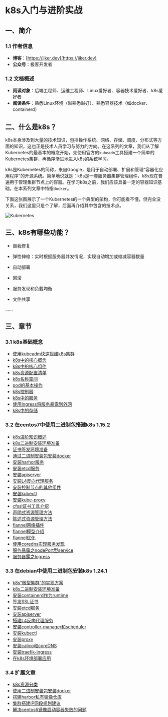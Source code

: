# k8s入门与进阶实战

## 一、简介

### 1.1 作者信息

- **博客**：[https://jiker.dev](https://jiker.dev)
- **公众号**：极客开发者

### 1.2 文档概述

- **阅读对象**：后端工程师、运维工程师、Linux爱好者、容器技术爱好者、k8s爱好者
- **阅读条件**：熟悉Linux环境（越熟悉越好）、熟悉容器技术（如docker、containerd）

## 二、什么是k8s？

k8s本身涉及到大量的技术知识，包括操作系统、网络、存储、调度、分布式等方面的知识，这也正是技术人员学习与努力的方向。在这系列的文章，我们从了解Kubernetes的最基本的概念开始，先使用官方的`kubeadm`工具搭建一个简单的Kubernetes集群，再循序渐进地进入k8s的系统学习。

k8s是Kubernetes的简称，来自Google，是用于自动部署、扩展和管理“容器化应用程序”的开源系统。简单地说就是：k8s是一套服务器集群管理组件，k8s现在普遍用于管理集群节点上的容器。在学习k8s之前，我们应该具备一定的容器知识基础，在本系列文章中特指`docker`。

下面这张图展示了一个Kubernetes的一个典型的架构，你可能看不懂，但完全没关系，我们这里只是个了解，后面再介绍其中包含的技术点。

![Kubernetes](img/01-kubernetes.png)

## 三、k8s有哪些功能？

- 自我修复

- 弹性伸缩：实时根据服务器并发情况，实现自动增加或缩减容器数量

- 自动部署

- 回滚

- 服务发现和负载均衡

- 文件共享

......

## 三、章节

### 3.1 k8s基础概念

- [使用kubeadm快速搭建k8s集群](basic/01-build_in_virtual.md)
- [k8s中的核心概念](basic/02-conception.md)
- [k8s中的核心组件](basic/03-compoents.md)
- [k8s资源配置清单](basic/04-yaml.md)
- [k8s名称空间](basic/05-namespace.md)
- [pod的基本操作](basic/06-pod.md)
- [k8s控制器](basic/07-controller.md)
- [k8s中的服务](basic/08-service.md)
- [使用Ingress将服务暴露到外网](basic/09-ingress.md)
- [k8s中的存储](basic/10-storage.md)

### 3.2 在centos7中使用二进制包搭建k8s 1.15.2

- [k8s进阶知识概述](enhancement/01-summary.md)
- [k8s二进制安装环境准备](enhancement/02-prepare.md)
- [证书签发环境准备](enhancement/03-sign-prepare.md)
- [通过二进制安装包安装docker](enhancement/04-install-docker.md)
- [安装harhor服务](enhancement/05-install-harbor.md)
- [安装etcd服务](enhancement/06-install-etcd.md)
- [安装apiserver](enhancement/07-install-apiserver.md)
- [安装L4反向代理服务](enhancement/08-install-agent-server.md)
- [安装控制节点的其他组件](enhancement/09-install-other-component.md)
- [安装kubectl](enhancement/10-install-kubelet.md)
- [安装kube-proxy](enhancement/11-install-kubeproxy.md)
- [cfssl证书工具介绍](enhancement/12-cfssl-review.md)
- [声明式资源管理方法](enhancement/13-kubectl-command.md)
- [陈述式资源管理方法](enhancement/14-kubectl-yaml.md)
- [flannel网络插件](enhancement/15-flannel-plugin.md)
- [flannel模型介绍](enhancement/16-flannel-model.md)
- [flannel优化](enhancement/17-flannel-optimize.md)
- [使用coredns实现服务发现](enhancement/18-coredns.md)
- [服务暴露之nodePort型service](enhancement/19-nodeport.md)
- [服务暴露之Ingress](enhancement/20-ingress.md)

### 3.3 在debian中使用二进制包安装k8s 1.24.1

- [k8s“微型集群”的实现方案](ultimate/README.md)
- [k8s二进制安装环境准备](ultimate/01-prepare.md)
- [安装containerd作为runtime](ultimate/02-install_containerd.md)
- [签发SSL证书](ultimate/03-sign-prepare.md)
- [安装etcd服务](ultimate/04-install-ectd.md)
- [安装apiserver](ultimate/05-install-apiserver.md)
- [搭建L4反向代理服务](ultimate/06-install-agent-server.md)
- [安装controller-manager和scheduler](ultimate/07-install-other-component.md)
- [安装kubectl](ultimate/08-install-kubelet.md)
- [安装proxy](ultimate/09-install-kubeproxy.md)
- [安装calico和coreDNS](ultimate/10-install-calico-coredns.md)
- [安装traefik-ingress](ultimate/11-install-traefik.md)
- [在k8s环境部署应用](ultimate/12-deploy-app.md)

### 3.4 扩展文章

- [k8s资源分类](extend/01-k8s-resources.md)
- [使用二进制安装包安装docker](extend/02-install-docker.md)
- [搭建harbor私有镜像仓库](extend/04-install-harbor.md)
- [集群搭建IP网段规划建议](extend/05-ip_suggestion.md)
- [解决centos6镜像启动容器失败的问题](extend/06-run-centos6.md)
